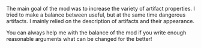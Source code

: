 The main goal of the mod was to increase the variety of artifact properties. I tried to make a balance between useful, but at the same time dangerous artifacts. I mainly relied on the description of artifacts and their appearance. 

You can always help me with the balance of the mod if you write enough reasonable arguments what can be changed for the better!
